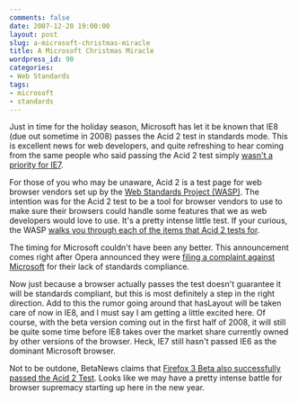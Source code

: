 ```yaml
---
comments: false
date: 2007-12-20 19:00:00
layout: post
slug: a-microsoft-christmas-miracle
title: A Microsoft Christmas Miracle
wordpress_id: 90
categories:
- Web Standards
tags:
- microsoft
- standards
---
```


Just in time for the holiday season, Microsoft has let it be known that IE8 (due out sometime in 2008) passes the Acid 2 test in standards mode. This is excellent news for web developers, and quite refreshing to hear coming from the same people who said passing the Acid 2 test simply [wasn't a priority for IE7](http://blogs.msdn.com/ie/archive/2005/07/29/445242.aspx).

For those of you who may be unaware, Acid 2 is a test page for web browser vendors set up by the [Web Standards Project (WASP)](http://www.webstandards.org/). The intention was for the Acid 2 test to be a tool for browser vendors to use to make sure their browsers could handle some features that we as web developers would love to use. It's a pretty intense little test. If your curious, the WASP [walks you through each of the items that Acid 2 tests for](http://www.webstandards.org/action/acid2/guide/).

The timing for Microsoft couldn't have been any better. This announcement comes right after Opera announced they were [filing a complaint against Microsoft](http://www.opera.com/pressreleases/en/2007/12/13/) for their lack of standards compliance.

Now just because a browser actually passes the test doesn't guarantee it will be standards compliant, but this is most definitely a step in the right direction. Add to this the rumor going around that hasLayout will be taken care of now in IE8, and I must say I am getting a little excited here. Of course, with the beta version coming out in the first half of 2008, it will still be quite some time before IE8 takes over the market share currently owned by other versions of the browser. Heck, IE7 still hasn't passed IE6 as the dominant Microsoft browser.

Not to be outdone, BetaNews claims that [Firefox 3 Beta also successfully passed the Acid 2 Test](http://www.betanews.com/article/Latest_Firefox_beta_passes_Acid2_test_IE8_claims_to_pass_also/1198178648). Looks like we may have a pretty intense battle for browser supremacy starting up here in the new year.
